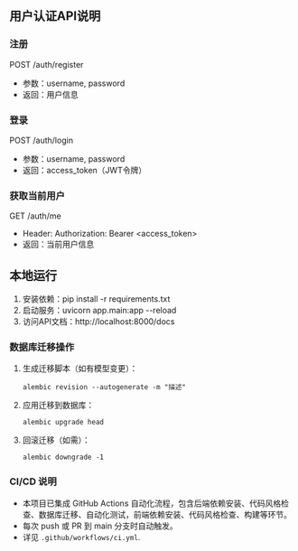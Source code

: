## 用户认证API说明

### 注册
POST /auth/register
- 参数：username, password
- 返回：用户信息

### 登录
POST /auth/login
- 参数：username, password
- 返回：access_token（JWT令牌）

### 获取当前用户
GET /auth/me
- Header: Authorization: Bearer <access_token>
- 返回：当前用户信息

## 本地运行
1. 安装依赖：pip install -r requirements.txt
2. 启动服务：uvicorn app.main:app --reload
3. 访问API文档：http://localhost:8000/docs 

### 数据库迁移操作

1. 生成迁移脚本（如有模型变更）：
   ```
   alembic revision --autogenerate -m "描述"
   ```
2. 应用迁移到数据库：
   ```
   alembic upgrade head
   ```
3. 回滚迁移（如需）：
   ```
   alembic downgrade -1
   ```

### CI/CD 说明

- 本项目已集成 GitHub Actions 自动化流程，包含后端依赖安装、代码风格检查、数据库迁移、自动化测试，前端依赖安装、代码风格检查、构建等环节。
- 每次 push 或 PR 到 main 分支时自动触发。
- 详见 `.github/workflows/ci.yml`. 